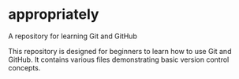 # appropriately
A repository for learning Git and GitHub

This repository is designed for beginners to learn how to use Git and GitHub.
It contains various files demonstrating basic version control concepts.

